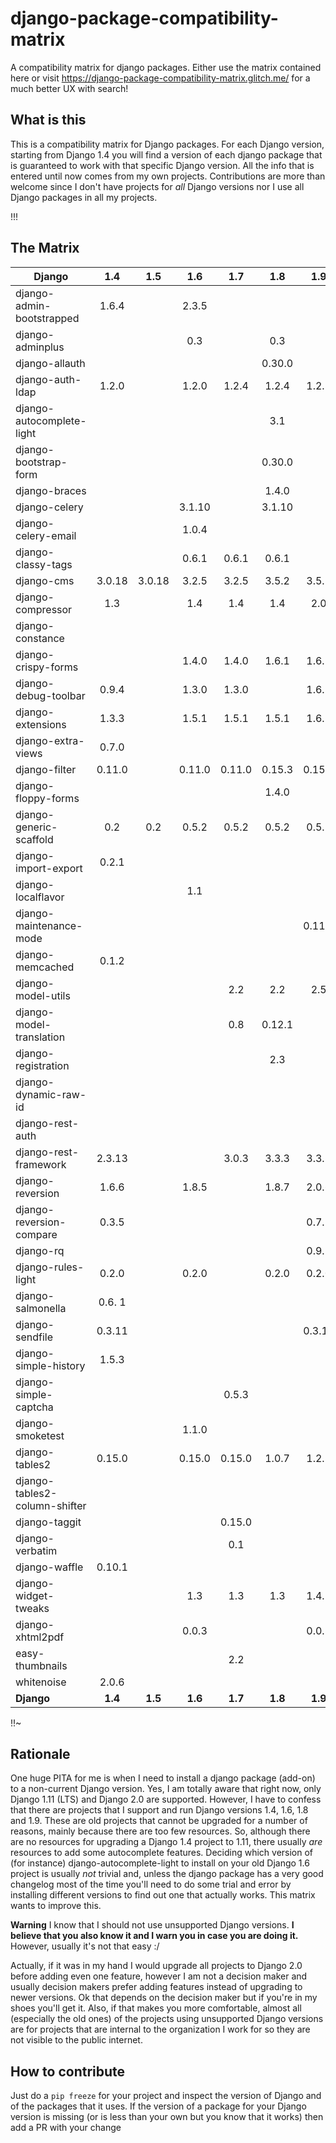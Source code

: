 # django-package-compatibility-matrix
A compatibility matrix for django packages. Either use the matrix contained here or visit https://django-package-compatibility-matrix.glitch.me/ for a much better UX with search!

## What is this

This is a compatibility matrix for Django packages. For each Django version, starting from Django 1.4 you will find a version of each django package that is guaranteed to work with that specific Django version. All the info that is entered until now comes from my own projects. Contributions are more than welcome since I don't have projects for *all* Django versions nor I use all Django packages in all my projects.

!!!

## The Matrix

|           Django               | 1.4   | 1.5   | 1.6    | 1.7    | 1.8    | 1.9     | 1.10    | 1.11    | 2.0   | 2.1   | 2.2   | 3.0   |   3.1 |
| -------------------            |:---:  |:---:  |:---:   |:---:   |:---:   |:---:    |:---:    |:---:    |:---:  |:---:  |:---:  |:---:  |  :---:| 
| django-admin-bootstrapped      |1.6.4  |       |2.3.5   |        |        |         |         |         |       |       |       |       |       |
| django-adminplus               |       |       |0.3     |        | 0.3    |         |         |         |       |       |       |       |       |
| django-allauth                 |       |       |        |        |0.30.0  |         |         |         |       |       |0.39.1 |       |       |
| django-auth-ldap               |1.2.0  |       |1.2.0   |1.2.4   |1.2.4   |1.2.8    |         | 1.2.16  |1.3.0  |       |       |       |       |
| django-autocomplete-light      |       |       |        |        |3.1     |         |         |3.2.10   |       |       | 3.3.2 |       |       |
| django-bootstrap-form          |       |       |        |        |0.30.0  |         |         |         |       |       |       |       |       |
| django-braces                  |       |       |        |        |1.4.0   |         |         |         |       |       |       |       |       |
| django-celery                  |       |       |3.1.10  |        |3.1.10  |         |         |         |       |       |       |       |       |
| django-celery-email            |       |       |1.0.4   |        |        |         |         |         |       |       |       |       |       |
| django-classy-tags             |       |       | 0.6.1  |0.6.1   |0.6.1   |         |         | 0.8.0   |       |       | 0.8.0 |       |       |
| django-cms                     |3.0.18 |3.0.18 | 3.2.5  | 3.2.5  | 3.5.2  | 3.5.2   |  3.5.2  | 3.5.2   |       |       |       |       |       |
| django-compressor              |1.3    |       | 1.4    | 1.4    |1.4     |2.0      |         |  2.2    |2.2    |       | 2.2   |       |       |
| django-constance               |       |       |        |        |        |         |         |2.0.0    |       |       |       |       |       |
| django-crispy-forms            |       |       | 1.4.0  |1.4.0   |1.6.1   |1.6.1    |         | 1.6.1   |1.7.2  |       |1.7.2  |       |       |
| django-debug-toolbar           |0.9.4  |       |1.3.0   |1.3.0   |        |1.6.7    |         |         |       |       |1.10.1 |       |       |
| django-extensions              |1.3.3  |       |1.5.1   |1.5.1   |1.5.1   |1.6.7    |         |  1.9.1  |2.0.6  |       | 2.1.6 |       |       |
| django-extra-views             |0.7.0  |       |        |        |        |         |         |  0.9.0  |       |       |       |       |       |
| django-filter                  |0.11.0 |       |0.11.0  |0.11.0  |0.15.3  |0.15.3   |         |1.0.4    |1.1.0  |       |2.0.0  |       |       |
| django-floppy-forms            |       |       |        |        |1.4.0   |         |         |         |       |       |       |       |       |
| django-generic-scaffold        | 0.2   | 0.2   | 0.5.2  | 0.5.2  | 0.5.2  | 0.5.2   | 0.5.2   | 0.5.2   |  0.5.2|       |       |       |       |
| django-import-export           |0.2.1  |       |        |        |        |         |         |         |       |       |       |       |       |
| django-localflavor             |       |       |  1.1   |        |        |         |         |         |       |       | 2.1   |       |       |
| django-maintenance-mode        |       |       |        |        |        | 0.11.0  |         |0.13.1   |       |       |       |       |       |
| django-memcached               |0.1.2  |       |        |        |        |         |         |         |       |       |       |       |       |
| django-model-utils             |       |       |        |2.2     |  2.2   |2.5      |         | 3.1.2   |       |       | 3.1.2 |       |       |
| django-model-translation       |       |       |        | 0.8    |0.12.1  |         |         |         |       |       |       |       |       |
| django-registration            |       |       |        |        |2.3     |         |         |         |       |       |       |       |       |
| django-dynamic-raw-id          |       |       |        |        |        |         |         | 2.5     |       |       |       |       |       |
| django-rest-auth               |       |       |        |        |        |         |         |         | 0.9.3 |       |       |       |       |
| django-rest-framework          |2.3.13 |       |        |3.0.3   |3.3.3   |3.3.3    |         | 3.6.4   | 3.7.7 |       |       |       |       |
| django-reversion               |1.6.6  |       | 1.8.5  |        |1.8.7   |2.0.6    |         |2.0.10   |2.0.13 |       |3.0.2  |       |       |
| django-reversion-compare       |0.3.5  |       |        |        |        |0.7.1    |         |         |       |       |       |       |       |
| django-rq                      |       |       |        |        |        |0.9.2    |         |  0.9.6  |       |       |       |       |       |
| django-rules-light             | 0.2.0 |       | 0.2.0  |        |0.2.0   |0.2.0    |         |         |       |       | 0.3.0 |       |       |
| django-salmonella              |0.6. 1 |       |        |        |        |         |         |         |       |       |       |       |       |
| django-sendfile                |0.3.11 |       |        |        |        |0.3.11   |         | 0.3.11  |       |       |       |       |       |
| django-simple-history          |1.5.3  |       |        |        |        |         |         |         |       |       |       |       |       |
| django-simple-captcha          |       |       |        |0.5.3   |        |         |         |         |       |       |       |       |       |
| django-smoketest               |       |       | 1.1.0  |        |        |         |         | 1.1.0   |       |       |1.1.0  |       |       |
| django-tables2                 |0.15.0 |       | 0.15.0 |0.15.0  |1.0.7   |1.2.3    |         | 1.21.2  |1.21.2 |       |2.0.3  |       |       |
| django-tables2-column-shifter  |       |       |        |        |        |         |         | 0.4.0   |       |       |       |       |       |
| django-taggit                  |       |       |        |0.15.0  |        |         |         | 0.22.1  |       |       |       |       |       |
| django-verbatim                |       |       |        | 0.1    |        |         |         |         |       |       |       |       |       |
| django-waffle                  |0.10.1 |       |        |        |        |         |         |         |       |       |       |       |       |
| django-widget-tweaks           |       |       | 1.3    | 1.3    | 1.3    |1.4.1    |         |1.4.1    |1.4.1  |       |1.4.3  |       |       |
| django-xhtml2pdf               |       |       | 0.0.3  |        |        |0.0.3    |         |   0.0.3 |       |       |       |       |       |
| easy-thumbnails                |       |       |        |  2.2   |        |         |         |   2.6   |       |       |       |       |       |
| whitenoise                     | 2.0.6 |       |        |        |        |         |         |         |       |       |       |       |       |
| **Django**                     |**1.4**|**1.5**|**1.6** |**1.7** |**1.8** |**1.9**  |**1.10** |**1.11** |**2.0**|**2.1**|**2.2**|**3.0**|**3.1**|


!!~

## Rationale

One huge PITA for me is when I need to install a django package (add-on) to a non-current Django version. Yes, I am totally aware that right now, only Django 1.11 (LTS) and Django 2.0 are supported. However, I have to confess that there are projects that I support and run Django versions 1.4, 1.6, 1.8 and 1.9. These are old projects that cannot be upgraded for a number of reasons, mainly because there are too few resources. So, although there are no resources for upgrading a Django 1.4 project to 1.11, there usually *are* resources to add some autocomplete features. Deciding which version of (for instance) django-autocomplete-light to install on your old Django 1.6 project is usually *not* trivial and, unless the django package has a very good changelog most of the time you'll need to do some trial and error by installing different versions to find out one that actually works. This matrix wants to improve this.

**Warning** I know that I should not use unsupported Django versions. **I believe that you also know it and I warn you in case you are doing it.** However, usually it's not that easy :/

Actually, if it was in my hand I would upgrade all projects to Django 2.0 before adding even one feature, however I am not a decision maker and usually decision makers prefer adding features instead of upgrading to newer versions. Ok that depends on the decision maker but if you're in my shoes you'll get it. Also, if that makes you more comfortable, almost all (especially the old ones) of the projects using unsupported Django versions are for projects that are internal to the organization I work for so they are not visible to the public internet.



## How to contribute

Just do a ``pip freeze`` for your project and inspect the version of Django and of the packages that it uses. If the version of a package for your Django version is missing (or is less than your own but you know that it works) then add a PR with your change 
